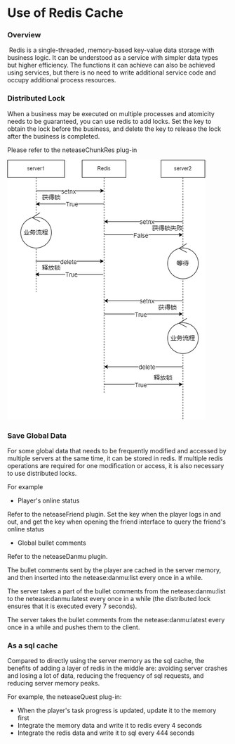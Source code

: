 # Use of Redis Cache 

### Overview 

​ Redis is a single-threaded, memory-based key-value data storage with business logic. It can be understood as a service with simpler data types but higher efficiency. The functions it can achieve can also be achieved using services, but there is no need to write additional service code and occupy additional process resources. 

### Distributed Lock 

When a business may be executed on multiple processes and atomicity needs to be guaranteed, you can use redis to add locks. Set the key to obtain the lock before the business, and delete the key to release the lock after the business is completed. 

Please refer to the neteaseChunkRes plug-in 

![redis1](./images/redis1.png) 

### Save Global Data 

For some global data that needs to be frequently modified and accessed by multiple servers at the same time, it can be stored in redis. If multiple redis operations are required for one modification or access, it is also necessary to use distributed locks. 

For example 

- Player's online status 

Refer to the neteaseFriend plugin. Set the key when the player logs in and out, and get the key when opening the friend interface to query the friend's online status 

- Global bullet comments 

Refer to the neteaseDanmu plugin. 

The bullet comments sent by the player are cached in the server memory, and then inserted into the netease:danmu:list every once in a while. 

The server takes a part of the bullet comments from the netease:danmu:list to the netease:danmu:latest every once in a while (the distributed lock ensures that it is executed every 7 seconds). 

The server takes the bullet comments from the netease:danmu:latest every once in a while and pushes them to the client. 

### As a sql cache 

Compared to directly using the server memory as the sql cache, the benefits of adding a layer of redis in the middle are: avoiding server crashes and losing a lot of data, reducing the frequency of sql requests, and reducing server memory peaks. 

For example, the neteaseQuest plug-in: 

- When the player's task progress is updated, update it to the memory first 
- Integrate the memory data and write it to redis every 4 seconds 
- Integrate the redis data and write it to sql every 444 seconds 
